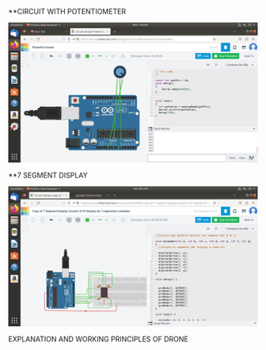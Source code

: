 **CIRCUIT WITH POTENTIOMETER 

![image](https://github.com/joyalpj573/internship/blob/main/img/POTENTIOMETER.png)

**7 SEGMENT DISPLAY

![image](https://github.com/joyalpj573/internship/blob/main/img/7segment.png)


EXPLANATION AND WORKING PRINCIPLES OF DRONE 
